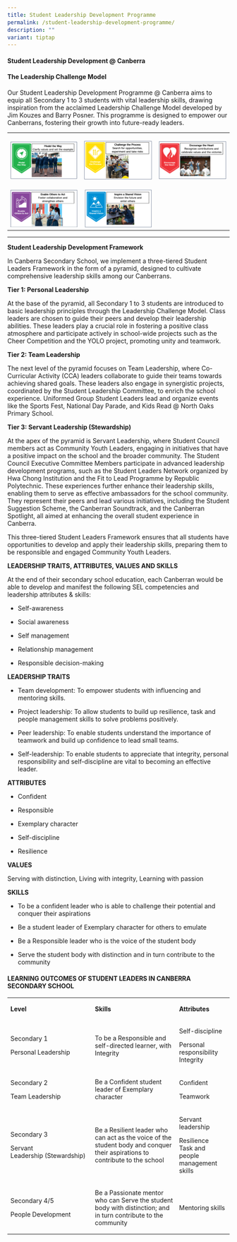 ```yaml
---
title: Student Leadership Development Programme
permalink: /student-leadership-development-programme/
description: ""
variant: tiptap
---
```

<h4>Student Leadership Development @ Canberra</h4>
<h4>The Leadership Challenge Model</h4>
<p>Our Student Leadership Development Programme @ Canberra aims to equip
all Secondary 1 to 3 students with vital leadership skills, drawing inspiration
from the acclaimed Leadership Challenge Model developed by Jim Kouzes and
Barry Posner. This programme is designed to empower our Canberrans, fostering
their growth into future-ready leaders.</p>
<table style="minWidth: 75px">
<colgroup>
<col>
<col>
<col>
</colgroup>
<tbody>
<tr>
<th rowspan="1" colspan="1">
<p></p>
<div class="isomer-image-wrapper">
<img style="width: 100%" height="auto" width="100%" alt="" src="/images/Model_The_Way.png">
</div>
</th>
<th rowspan="1" colspan="1">
<p></p>
<div class="isomer-image-wrapper">
<img style="width: 100%" height="auto" width="100%" alt="" src="/images/Challenge_The_Process.png">
</div>
</th>
<th rowspan="1" colspan="1">
<p></p>
<div class="isomer-image-wrapper">
<img style="width: 100%" height="auto" width="100%" alt="" src="/images/Encourage_The_Heart.png">
</div>
</th>
</tr>
<tr>
<td rowspan="1" colspan="1">
<p></p>
<div class="isomer-image-wrapper">
<img style="width: 100%" height="auto" width="100%" alt="" src="/images/Enable_Others_To_Act.png">
</div>
</td>
<td rowspan="1" colspan="1">
<p></p>
<div class="isomer-image-wrapper">
<img style="width: 100%" height="auto" width="100%" alt="" src="/images/Inspire_a_Shared_vision.png">
</div>
</td>
<td rowspan="1" colspan="1">
<p></p>
</td>
</tr>
</tbody>
</table>
<hr>
<p></p>
<p><strong>Student Leadership Development Framework</strong>
</p>
<p>In Canberra Secondary School, we implement a three-tiered Student Leaders
Framework in the form of a pyramid, designed to cultivate comprehensive
leadership skills among our Canberrans.</p>
<p></p>
<p><strong>Tier 1: Personal Leadership</strong>
</p>
<p>At the base of the pyramid, all Secondary 1 to 3 students are introduced
to basic leadership principles through the Leadership Challenge Model.
Class leaders are chosen to guide their peers and develop their leadership
abilities. These leaders play a crucial role in fostering a positive class
atmosphere and participate actively in school-wide projects such as the
Cheer Competition and the YOLO project, promoting unity and teamwork.</p>
<p></p>
<p><strong>Tier 2: Team Leadership</strong>
</p>
<p>The next level of the pyramid focuses on Team Leadership, where Co-Curricular
Activity (CCA) leaders collaborate to guide their teams towards achieving
shared goals. These leaders also engage in synergistic projects, coordinated
by the Student Leadership Committee, to enrich the school experience. Uniformed
Group Student Leaders lead and organize events like the Sports Fest, National
Day Parade, and Kids Read @ North Oaks Primary School.</p>
<p></p>
<p><strong>Tier 3: Servant Leadership (Stewardship)</strong>
</p>
<p>At the apex of the pyramid is Servant Leadership, where Student Council
members act as Community Youth Leaders, engaging in initiatives that have
a positive impact on the school and the broader community. The Student
Council Executive Committee Members participate in advanced leadership
development programs, such as the Student Leaders Network organized by
Hwa Chong Institution and the Fit to Lead Programme by Republic Polytechnic.
These experiences further enhance their leadership skills, enabling them
to serve as effective ambassadors for the school community. They represent
their peers and lead various initiatives, including the Student Suggestion
Scheme, the Canberran Soundtrack, and the Canberran Spotlight, all aimed
at enhancing the overall student experience in Canberra.</p>
<p></p>
<p>This three-tiered Student Leaders Framework ensures that all students
have opportunities to develop and apply their leadership skills, preparing
them to be responsible and engaged Community Youth Leaders.</p>
<p><strong>LEADERSHIP TRAITS, ATTRIBUTES, VALUES AND SKILLS</strong>
</p>
<p>At the end of their secondary school education, each Canberran would be
able to develop and manifest the following SEL competencies and leadership
attributes &amp; skills:</p>
<ul data-tight="true" class="tight">
<li>
<p>Self-awareness</p>
</li>
<li>
<p>Social awareness</p>
</li>
<li>
<p>Self management</p>
</li>
<li>
<p>Relationship management</p>
</li>
<li>
<p>Responsible decision-making</p>
</li>
</ul>
<p><strong>LEADERSHIP TRAITS</strong>
</p>
<ul data-tight="true" class="tight">
<li>
<p>Team development: To empower students with influencing and mentoring skills.</p>
</li>
<li>
<p>Project leadership: To allow students to build up resilience, task and
people management skills to solve problems positively.</p>
</li>
<li>
<p>Peer leadership: To enable students understand the importance of teamwork
and build up confidence to lead small teams.</p>
</li>
<li>
<p>Self-leadership: To enable students to appreciate that integrity, personal
responsibility and self-discipline are vital to becoming an effective leader.</p>
</li>
</ul>
<p><strong>ATTRIBUTES</strong>
</p>
<ul data-tight="true" class="tight">
<li>
<p>Confident</p>
</li>
<li>
<p>Responsible</p>
</li>
<li>
<p>Exemplary character</p>
</li>
<li>
<p>Self-discipline</p>
</li>
<li>
<p>Resilience</p>
</li>
</ul>
<p><strong>VALUES</strong>
</p>
<p>Serving with distinction, Living with integrity, Learning with passion</p>
<p><strong>SKILLS</strong>
</p>
<ul data-tight="true" class="tight">
<li>
<p>To be a confident leader who is able to challenge their potential and
conquer their aspirations</p>
</li>
<li>
<p>Be a student leader of Exemplary character for others to emulate</p>
</li>
<li>
<p>Be a Responsible leader who is the voice of the student body</p>
</li>
<li>
<p>Serve the student body with distinction and in turn contribute to the
community</p>
</li>
</ul>
<p></p>
<h4><strong>LEARNING OUTCOMES OF STUDENT LEADERS IN CANBERRA SECONDARY SCHOOL</strong></h4>
<table style="minWidth: 75px">
<colgroup>
<col>
<col>
<col>
</colgroup>
<tbody>
<tr>
<td rowspan="1" colspan="1">
<p><strong>Level</strong>
</p>
</td>
<td rowspan="1" colspan="1">
<p><strong>Skills</strong>
</p>
</td>
<td rowspan="1" colspan="1">
<p><strong>Attributes</strong>
</p>
</td>
</tr>
<tr>
<td rowspan="1" colspan="1">
<p>Secondary 1</p>
<p>Personal Leadership</p>
</td>
<td rowspan="1" colspan="1">
<p>To be a Responsible and self-directed learner, with Integrity</p>
</td>
<td rowspan="1" colspan="1">
<p>Self-discipline</p>
<p>Personal responsibility
<br>Integrity</p>
</td>
</tr>
<tr>
<td rowspan="1" colspan="1">
<p>Secondary 2</p>
<p>Team Leadership</p>
</td>
<td rowspan="1" colspan="1">
<p>Be a Confident student leader of Exemplary character</p>
</td>
<td rowspan="1" colspan="1">
<p>Confident</p>
<p>Teamwork</p>
</td>
</tr>
<tr>
<td rowspan="1" colspan="1">
<p>Secondary 3</p>
<p>Servant Leadership&nbsp;(Stewardship)</p>
</td>
<td rowspan="1" colspan="1">
<p>Be a Resilient leader who can act as the voice of the student body and
conquer their aspirations to contribute to the school&nbsp;</p>
</td>
<td rowspan="1" colspan="1">
<p>Servant leadership</p>
<p>Resilience
<br>Task and people management skills</p>
</td>
</tr>
<tr>
<td rowspan="1" colspan="1">
<p>Secondary 4/5</p>
<p>People Development&nbsp;</p>
</td>
<td rowspan="1" colspan="1">
<p>Be a Passionate mentor who can Serve the student body with distinction;
and in turn contribute to the community</p>
</td>
<td rowspan="1" colspan="1">
<p>Mentoring skills</p>
</td>
</tr>
</tbody>
</table>
<p>&nbsp;</p>